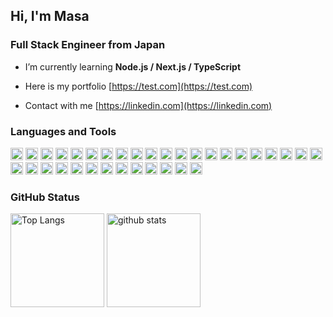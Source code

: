<h2>Hi, I'm Masa</h2>

<h3>Full Stack Engineer from Japan</h3>

- I’m currently learning **Node.js / Next.js / TypeScript**

- Here is my portfolio [https://test.com](https://test.com)

- Contact with me [https://linkedin.com](https://linkedin.com)

<h3 align="left">Languages and Tools</h3>

<p align="left">
  <img src="https://img.shields.io/badge/HTML5-E34F26?style=for-the-badge&logo=html5&logoColor=white" height="20"> 
  <img src="https://img.shields.io/badge/CSS3-1572B6?style=for-the-badge&logo=css3&logoColor=white" height="20"> 
  <img src="https://img.shields.io/badge/Sass-CC6699?style=for-the-badge&logo=sass&logoColor=white" height="20"> 
  <img src="https://img.shields.io/badge/Tailwind_CSS-38B2AC?style=for-the-badge&logo=tailwind-css&logoColor=white" height="20"> 
  <img src="https://img.shields.io/badge/PHP-777BB4?style=for-the-badge&logo=php&logoColor=white" height="20"> 
  <img src="https://img.shields.io/badge/Laravel-FF2D20?style=for-the-badge&logo=laravel&logoColor=white" height="20"> 
  <img src="https://img.shields.io/badge/JavaScript-323330?style=for-the-badge&logo=javascript&logoColor=F7DF1E" height="20"> 
  <img src="https://img.shields.io/badge/TypeScript-007ACC?style=for-the-badge&logo=typescript&logoColor=white" height="20">
  <img src="https://img.shields.io/badge/React-20232A?style=for-the-badge&logo=react&logoColor=61DAFB" height="20"> 
  <img src="https://img.shields.io/badge/React_Query-FF4154?style=for-the-badge&logo=React_Query&logoColor=white" height="20"> 
  <img src="https://img.shields.io/badge/next.js-000000?style=for-the-badge&logo=nextdotjs&logoColor=white" height="20"> 
  <img src="https://img.shields.io/badge/Node.js-339933?style=for-the-badge&logo=nodedotjs&logoColor=white" height="20"> 

  <img src="https://img.shields.io/badge/MySQL-005C84?style=for-the-badge&logo=mysql&logoColor=white" height="20"> 

  <img src="https://img.shields.io/badge/Linux-FCC624?style=for-the-badge&logo=linux&logoColor=black" height="20"> 
  <img src="https://img.shields.io/badge/Cent%20OS-262577?style=for-the-badge&logo=CentOS&logoColor=white" height="20"> 
  <img src="https://img.shields.io/badge/Ubuntu-E95420?style=for-the-badge&logo=ubuntu&logoColor=white" height="20"> 
  <img src="https://img.shields.io/badge/VirtualBox-21416b?style=for-the-badge&logo=VirtualBox&logoColor=white" height="20"> 
  <img src="https://img.shields.io/badge/Vagrant-1868F2?style=for-the-badge&logo=Vagrant&logoColor=white" height="20"> 
  <img src="https://img.shields.io/badge/Docker-2CA5E0?style=for-the-badge&logo=docker&logoColor=white" height="20"> 

  <img src="https://img.shields.io/badge/npm-CB3837?style=for-the-badge&logo=npm&logoColor=white" height="20"> 
  <img src="https://img.shields.io/badge/Yarn-2C8EBB?style=for-the-badge&logo=yarn&logoColor=white" height="20"> 

  <img src="https://img.shields.io/badge/GitHub-100000?style=for-the-badge&logo=github&logoColor=white" height="20"> 
  <img src="https://img.shields.io/badge/Sourcetree-0052CC?style=for-the-badge&logo=Sourcetree&logoColor=white" height="20"> 

  <img src="https://img.shields.io/badge/Atom-66595C?style=for-the-badge&logo=Atom&logoColor=white" height="20"> 
  <img src="https://img.shields.io/badge/VSCode-0078D4?style=for-the-badge&logo=visual%20studio%20code&logoColor=white" height="20"> 
  <img src="http://img.shields.io/badge/-PHPStorm-181717?style=for-the-badge&logo=phpstorm&logoColor=white" height="20"> 

  <img src="https://img.shields.io/badge/Figma-F24E1E?style=for-the-badge&logo=figma&logoColor=white" height="20"> 
  <img src="https://img.shields.io/badge/Adobe%20XD-470137?style=for-the-badge&logo=Adobe%20XD&logoColor=#FF61F6" height="20"> 

  <img src="https://img.shields.io/badge/Notion-000000?style=for-the-badge&logo=notion&logoColor=white" height="20"> 
  <img src="https://img.shields.io/badge/Postman-FF6C37?style=for-the-badge&logo=Postman&logoColor=white" height="20"> 

  <img src="https://img.shields.io/badge/LinkedIn-0077B5?style=for-the-badge&logo=linkedin&logoColor=white" height="20"> 
  <img src="https://img.shields.io/badge/WhatsApp-25D366?style=for-the-badge&logo=whatsapp&logoColor=white" height="20"> 
  <img src="https://img.shields.io/badge/Line-00C300?style=for-the-badge&logo=line&logoColor=white" height="20"> 
  <img src="https://img.shields.io/badge/Gmail-D14836?style=for-the-badge&logo=gmail&logoColor=white" height="20"> 
</p>

<h3>GitHub Status</h3>

<p align="left"> 
  <img alt="Top Langs" height="150px" src="https://github-readme-stats.vercel.app/api?username=masa-berl01102019&hide=stars,contribs&count_private=true&show_icons=true&theme=transparent">
  <img alt="github stats" height="150px" src="https://github-readme-stats.vercel.app/api/top-langs/?username=masa-berl01102019&layout=compact&theme=transparent">
</p>

